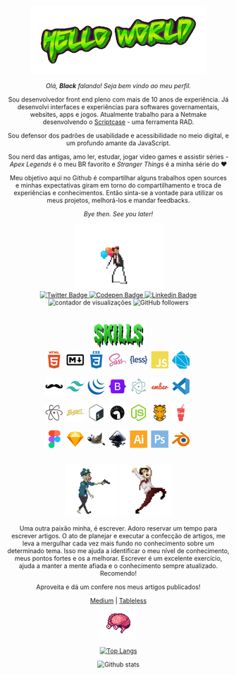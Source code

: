 <div id="aboutMe" align="center">
  <img src="https://github.com/from80s/from80s/blob/main/greetings.gif" alt="hello world" width="400"/>
  
  _Olá, __Black__ falando! Seja bem vindo ao meu perfil._
  
  Sou desenvolvedor front end pleno com mais de 10 anos de experiência. Já desenvolvi interfaces e experiências para softwares governamentais, websites, apps e jogos. Atualmente trabalho para a Netmake desenvolvendo o <a href="https://scriptcase.net/" target="_blank">Scriptcase</a> - uma ferramenta RAD.
  
  Sou defensor dos padrões de usabilidade e acessibilidade no meio digital, e um profundo amante da JavaScript.
  
  Sou nerd das antigas, amo ler, estudar, jogar video games e assistir séries - _Apex Legends_ é o meu BR favorito e _Stranger Things_ é a minha série do :heart:
  
  Meu objetivo aqui no Github é compartilhar alguns trabalhos open sources e minhas expectativas giram em torno do compartilhamento e troca de experiências e conhecimentos. Então sinta-se a vontade para utilizar os meus projetos, melhorá-los e mandar feedbacks.
  
  _Bye then. See you later!_
  
  <div id="badges" align="center">
    <img src="https://github.com/from80s/from80s/blob/main/zombiebaloons.gif" height="150" alt="zumbi segurando balões de aniversário enquanto caminha" />
    <br>
    <a href="https://twitter.com/blackfrom80s" taget="_blank">
      <img src="https://img.shields.io/badge/Twitter-blue?logo=twitter&logoColor=white&style=for-the-badge" alt="Twitter Badge"/>
    </a>
    <a href="https://codepen.io/blackfrom80s" taget="_blank">
      <img src="https://img.shields.io/badge/Codepen-black?logo=codepen&logoColor=white&style=for-the-badge" alt="Codepen Badge"/>
    </a>
    <a href="https://www.linkedin.com/in/thiago-teles-86192321/" target="_blank">
      <img src="https://img.shields.io/badge/Linkedin-blue?logo=linkedin&logoColor=white&style=for-the-badge" alt="Linkedin Badge"/>
    </a>    
    <br>
    <img src="https://komarev.com/ghpvc/?username=from80s&style=for-the-badge" alt="contador de visualizações"/>
    <img alt="GitHub followers" src="https://img.shields.io/github/followers/from80s?logo=github&style=for-the-badge">
  </div> 
</div>

<div id="languages&tools" align="center">
  <br>
  <br>
  <img src="https://github.com/from80s/from80s/blob/main/skills-24-06-2022.png" alt="skills" width="125" />  
  <br>
  <div>
    <img src="https://github.com/from80s/from80s/blob/main/html5-plain-wordmark.svg" alt="html5 logo" height="40" width="auto" />&nbsp;
    <img src="https://github.com/from80s/from80s/blob/main/markdown-original.svg" alt="markdown logo" height="40" width="auto" />&nbsp;
    <img src="https://github.com/from80s/from80s/blob/main/css3-plain-wordmark.svg" alt="css3 logo" height="40" width="auto" />&nbsp;
    <img src="https://github.com/from80s/from80s/blob/main/sass-original.svg" alt="sass logo" height="40" width="auto" />&nbsp;
    <img src="https://github.com/from80s/from80s/blob/main/less-plain-wordmark.svg" alt="less logo" height="40" width="auto" />&nbsp;
    <img src="https://github.com/from80s/from80s/blob/main/javascript-plain.svg" alt="javascript logo" height="40" width="auto" />&nbsp;
    <img src="https://github.com/from80s/from80s/blob/main/dart-plain.svg" alt="dart logo" height="40" width="auto" />&nbsp;
    <br>
    <br>
    <img src="https://github.com/from80s/from80s/blob/main/handlebars-original.svg" alt="handlebars logo" height="40" width="auto" />&nbsp;    
    <img src="https://github.com/from80s/from80s/blob/main/tailwindcss-plain.svg" alt="tailwind logo" height="40" width="auto" />&nbsp;    
    <img src="https://github.com/from80s/from80s/blob/main/jquery-plain.svg" alt="jquery logo" height="40" width="auto" />&nbsp;
    <img src="https://github.com/from80s/from80s/blob/main/bootstrap-original.svg" alt="bootstrap logo" height="40" width="auto" />&nbsp;
    <img src="https://github.com/from80s/from80s/blob/main/electron-original.svg" alt="electron logo" height="40" width="auto" />&nbsp;
    <img src="https://github.com/from80s/from80s/blob/main/ember-original-wordmark.svg" alt="ember logo" height="40" width="auto" />&nbsp;
    <img src="https://github.com/from80s/from80s/blob/main/vscode-original.svg" alt="vs code logo" height="40" width="auto" />&nbsp;    
    <br>
    <br>
    <img src="https://github.com/from80s/from80s/blob/main/atom-original.svg" alt="atom logo" height="40" width="auto" />&nbsp;
    <img src="https://github.com/from80s/from80s/blob/main/babel-original.svg" alt="babel logo" height="40" width="auto" />&nbsp;
    <img src="https://github.com/from80s/from80s/blob/main/bash-original.svg" alt="bash logo" height="40" width="auto" />&nbsp;
    <img src="https://github.com/from80s/from80s/blob/main/denojs-original.svg" alt="deno logo" height="40" width="auto" />&nbsp;  
    <img src="https://github.com/from80s/from80s/blob/main/nodejs-original.svg" alt="node logo" height="40" width="auto" />&nbsp;
    <img src="https://github.com/from80s/from80s/blob/main/grunt-original.svg" alt="grunt logo" height="40" width="auto" />&nbsp;
    <img src="https://github.com/from80s/from80s/blob/main/gulp-plain.svg" alt="gulp logo" height="40" width="auto" />&nbsp;
    <br>
    <br>
    <img src="https://github.com/from80s/from80s/blob/main/figma-original.svg" alt="figma logo" height="40" width="auto" />&nbsp;
    <img src="https://github.com/from80s/from80s/blob/main/sketch-original.svg" alt="sketch logo" height="40" width="auto" />&nbsp;    
    <img src="https://github.com/from80s/from80s/blob/main/gimp-original.svg" alt="gimp logo" height="40" width="auto" />&nbsp;
    <img src="https://github.com/from80s/from80s/blob/main/inkscape-original.svg" alt="inkscape logo" height="40" width="auto" />&nbsp;    
    <img src="https://github.com/from80s/from80s/blob/main/illustrator-plain.svg" alt="illustrator logo" height="40" width="auto" />&nbsp;
    <img src="https://github.com/from80s/from80s/blob/main/photoshop-plain.svg" alt="photoshop logo" height="40" width="auto" />&nbsp;
    <img src="https://github.com/from80s/from80s/blob/main/blender-original.svg" alt="blender logo" height="40" width="auto" />&nbsp;
  </div>    
</div>

<div id="more" align="center">
  <br>
  <br>
  <!--<img src="https://github.com/from80s/from80s/blob/main/lapide.gif" width="125" alt="lápide com uma mão zumbi saindo do solo" />&nbsp;&nbsp;&nbsp;-->
  <img src="https://github.com/from80s/from80s/blob/main/policeOfficer_zombie.gif" width="120" alt="policial zumbi com arma empunhada" />
  <img src="https://github.com/from80s/from80s/blob/main/runrunrun.gif" width="120" alt="homem correndo apavorado" />
  
  Uma outra paixão minha, é escrever. Adoro reservar um tempo para escrever artigos. O ato de planejar e executar a confecção de artigos, me leva a mergulhar cada vez mais fundo no conhecimento sobre um determinado tema. Isso me ajuda a identificar o meu nível de conhecimento, meus pontos fortes e os a melhorar. Escrever é um excelente exercício, ajuda a manter a mente afiada e o conhecimento sempre atualizado. Recomendo!
  
  Aproveita e dá um confere nos meus artigos publicados!
  
  [Medium](https://blackfrom80s.medium.com/)
  |
  [Tableless](https://tableless.com.br/authors/thiago-teles/)
  <br>
  <img src="https://github.com/from80s/from80s/blob/main/floatbrainleft.gif" width="80" alt="cérebro flutuando" />
      
  [![Top Langs](https://github-readme-stats.vercel.app/api/top-langs/?username=from80s)](https://github.com/anuraghazra/github-readme-stats)
    
  ![Github stats](https://github-readme-streak-stats.herokuapp.com/?user=from80s)  
</div>

<!--
<a href="https://app.daily.dev/blackfrom80s"><img src="https://github.com/from80s/from80s/blob/main/devcard.svg" align="right" width="150" alt="Black's Dev Card"/></a>
**from80s/from80s** is a ✨ _special_ ✨ repository because its `README.md` (this file) appears on your GitHub profile.

Here are some ideas to get you started:

- 🔭 I’m currently working on ...
- 🌱 I’m currently learning ...
- 👯 I’m looking to collaborate on ...
- 🤔 I’m looking for help with ...
- 💬 Ask me about ...
- 📫 How to reach me: ...
- 😄 Pronouns: ...
- ⚡ Fun fact: ...
-->
